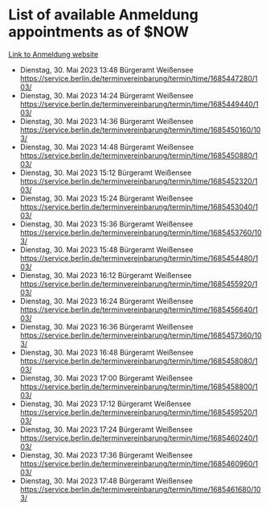 # List of available Anmeldung appointments as of $NOW
[Link to Anmeldung website](https://service.berlin.de/terminvereinbarung/termin/tag.php?termin=1&anliegen[]=120686&dienstleisterlist=122210,122217,327316,122219,327312,122227,327314,122231,327346,122243,327348,122254,122252,329742,122260,329745,122262,329748,122271,327278,122273,327274,122277,327276,330436,122280,327294,122282,327290,122284,327292,122291,327270,122285,327266,122286,327264,122296,327268,150230,329760,122297,327286,122294,327284,122312,329763,122314,329775,122304,327330,122311,327334,122309,327332,317869,122281,327352,122279,329772,122283,122276,327324,122274,327326,122267,329766,122246,327318,122251,327320,122257,327322,122208,327298,122226,327300&herkunft=http%3A%2F%2Fservice.berlin.de%2Fdienstleistung%2F120686%2F)
- Dienstag, 30. Mai 2023 13:48 Bürgeramt Weißensee https://service.berlin.de/terminvereinbarung/termin/time/1685447280/103/
- Dienstag, 30. Mai 2023 14:24 Bürgeramt Weißensee https://service.berlin.de/terminvereinbarung/termin/time/1685449440/103/
- Dienstag, 30. Mai 2023 14:36 Bürgeramt Weißensee https://service.berlin.de/terminvereinbarung/termin/time/1685450160/103/
- Dienstag, 30. Mai 2023 14:48 Bürgeramt Weißensee https://service.berlin.de/terminvereinbarung/termin/time/1685450880/103/
- Dienstag, 30. Mai 2023 15:12 Bürgeramt Weißensee https://service.berlin.de/terminvereinbarung/termin/time/1685452320/103/
- Dienstag, 30. Mai 2023 15:24 Bürgeramt Weißensee https://service.berlin.de/terminvereinbarung/termin/time/1685453040/103/
- Dienstag, 30. Mai 2023 15:36 Bürgeramt Weißensee https://service.berlin.de/terminvereinbarung/termin/time/1685453760/103/
- Dienstag, 30. Mai 2023 15:48 Bürgeramt Weißensee https://service.berlin.de/terminvereinbarung/termin/time/1685454480/103/
- Dienstag, 30. Mai 2023 16:12 Bürgeramt Weißensee https://service.berlin.de/terminvereinbarung/termin/time/1685455920/103/
- Dienstag, 30. Mai 2023 16:24 Bürgeramt Weißensee https://service.berlin.de/terminvereinbarung/termin/time/1685456640/103/
- Dienstag, 30. Mai 2023 16:36 Bürgeramt Weißensee https://service.berlin.de/terminvereinbarung/termin/time/1685457360/103/
- Dienstag, 30. Mai 2023 16:48 Bürgeramt Weißensee https://service.berlin.de/terminvereinbarung/termin/time/1685458080/103/
- Dienstag, 30. Mai 2023 17:00 Bürgeramt Weißensee https://service.berlin.de/terminvereinbarung/termin/time/1685458800/103/
- Dienstag, 30. Mai 2023 17:12 Bürgeramt Weißensee https://service.berlin.de/terminvereinbarung/termin/time/1685459520/103/
- Dienstag, 30. Mai 2023 17:24 Bürgeramt Weißensee https://service.berlin.de/terminvereinbarung/termin/time/1685460240/103/
- Dienstag, 30. Mai 2023 17:36 Bürgeramt Weißensee https://service.berlin.de/terminvereinbarung/termin/time/1685460960/103/
- Dienstag, 30. Mai 2023 17:48 Bürgeramt Weißensee https://service.berlin.de/terminvereinbarung/termin/time/1685461680/103/
